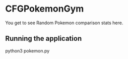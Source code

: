 # CFGPokemonGym
You get to see Random Pokemon comparison stats here. 

## Running the application
python3 pokemon.py
